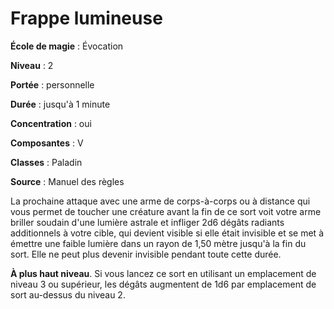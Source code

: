 # Frappe lumineuse

**École de magie** : Évocation

**Niveau** : 2

**Portée** : personnelle

**Durée** : jusqu'à 1 minute

**Concentration** : oui

**Composantes** : V

**Classes** : Paladin

**Source** : Manuel des règles

La prochaine attaque avec une arme de corps-à-corps ou à distance qui vous permet de toucher une créature avant la fin de ce sort voit votre arme briller soudain d'une lumière astrale et infliger 2d6 dégâts radiants additionnels à votre cible, qui devient visible si elle était invisible et se met à émettre une faible lumière dans un rayon de 1,50 mètre jusqu'à la fin du sort. Elle ne peut plus devenir invisible pendant toute cette durée.

**À plus haut niveau**. Si vous lancez ce sort en utilisant un emplacement de niveau 3 ou supérieur, les dégâts augmentent de 1d6 par emplacement de sort au-dessus du niveau 2.
